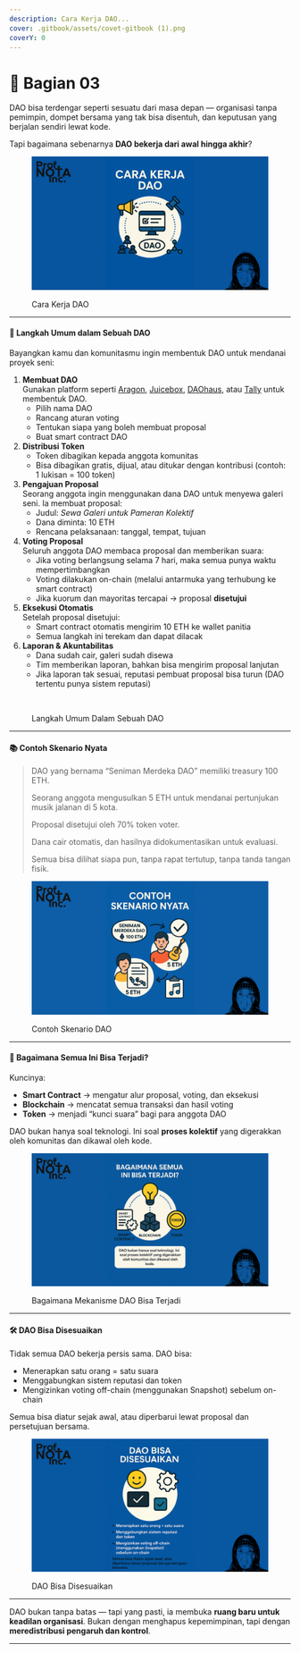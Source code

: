 ```yaml
---
description: Cara Kerja DAO...
cover: .gitbook/assets/covet-gitbook (1).png
coverY: 0
---
```


# 📜 Bagian 03

DAO bisa terdengar seperti sesuatu dari masa depan — organisasi tanpa pemimpin, dompet bersama yang tak bisa disentuh, dan keputusan yang berjalan sendiri lewat kode.

Tapi bagaimana sebenarnya **DAO bekerja dari awal hingga akhir**?

<figure><img src=".gitbook/assets/04.png" alt=""><figcaption><p>Cara Kerja DAO</p></figcaption></figure>

***

#### 🧭 **Langkah Umum dalam Sebuah DAO**

Bayangkan kamu dan komunitasmu ingin membentuk DAO untuk mendanai proyek seni:

1. **Membuat DAO**\
   Gunakan platform seperti [Aragon](https://aragon.org/), [Juicebox](https://juicebox.money/), [DAOhaus](https://daohaus.club/), atau [Tally](https://www.tally.xyz/) untuk membentuk DAO.
   * Pilih nama DAO
   * Rancang aturan voting
   * Tentukan siapa yang boleh membuat proposal
   * Buat smart contract DAO
2. **Distribusi Token**
   * Token dibagikan kepada anggota komunitas
   * Bisa dibagikan gratis, dijual, atau ditukar dengan kontribusi (contoh: 1 lukisan = 100 token)
3. **Pengajuan Proposal**\
   Seorang anggota ingin menggunakan dana DAO untuk menyewa galeri seni. Ia membuat proposal:
   * Judul: _Sewa Galeri untuk Pameran Kolektif_
   * Dana diminta: 10 ETH
   * Rencana pelaksanaan: tanggal, tempat, tujuan
4. **Voting Proposal**\
   Seluruh anggota DAO membaca proposal dan memberikan suara:
   * Jika voting berlangsung selama 7 hari, maka semua punya waktu mempertimbangkan
   * Voting dilakukan on-chain (melalui antarmuka yang terhubung ke smart contract)
   * Jika kuorum dan mayoritas tercapai → proposal **disetujui**
5. **Eksekusi Otomatis**\
   Setelah proposal disetujui:
   * Smart contract otomatis mengirim 10 ETH ke wallet panitia
   * Semua langkah ini terekam dan dapat dilacak
6. **Laporan & Akuntabilitas**
   * Dana sudah cair, galeri sudah disewa
   * Tim memberikan laporan, bahkan bisa mengirim proposal lanjutan
   * Jika laporan tak sesuai, reputasi pembuat proposal bisa turun (DAO tertentu punya sistem reputasi)

<figure><img src=".gitbook/assets/04a.png" alt=""><figcaption><p>Langkah Umum Dalam Sebuah DAO</p></figcaption></figure>

***

#### 📚 **Contoh Skenario Nyata**

> DAO yang bernama “Seniman Merdeka DAO” memiliki treasury 100 ETH.
>
> Seorang anggota mengusulkan 5 ETH untuk mendanai pertunjukan musik jalanan di 5 kota.
>
> Proposal disetujui oleh 70% token voter.
>
> Dana cair otomatis, dan hasilnya didokumentasikan untuk evaluasi.
>
> Semua bisa dilihat siapa pun, tanpa rapat tertutup, tanpa tanda tangan fisik.

<figure><img src=".gitbook/assets/04b.png" alt=""><figcaption><p>Contoh Skenario DAO</p></figcaption></figure>

***

#### 🧠 **Bagaimana Semua Ini Bisa Terjadi?**

Kuncinya:

* **Smart Contract** → mengatur alur proposal, voting, dan eksekusi
* **Blockchain** → mencatat semua transaksi dan hasil voting
* **Token** → menjadi “kunci suara” bagi para anggota DAO

DAO bukan hanya soal teknologi. Ini soal **proses kolektif** yang digerakkan oleh komunitas dan dikawal oleh kode.

<figure><img src=".gitbook/assets/04c.png" alt=""><figcaption><p>Bagaimana Mekanisme DAO Bisa Terjadi</p></figcaption></figure>

***

#### 🛠️ DAO Bisa Disesuaikan

Tidak semua DAO bekerja persis sama. DAO bisa:

* Menerapkan satu orang = satu suara
* Menggabungkan sistem reputasi dan token
* Mengizinkan voting off-chain (menggunakan Snapshot) sebelum on-chain

Semua bisa diatur sejak awal, atau diperbarui lewat proposal dan persetujuan bersama.

<figure><img src=".gitbook/assets/04d.png" alt=""><figcaption><p>DAO Bisa Disesuaikan</p></figcaption></figure>

***

DAO bukan tanpa batas — tapi yang pasti, ia membuka **ruang baru untuk keadilan organisasi**. Bukan dengan menghapus kepemimpinan, tapi dengan **meredistribusi pengaruh dan kontrol**.

***
